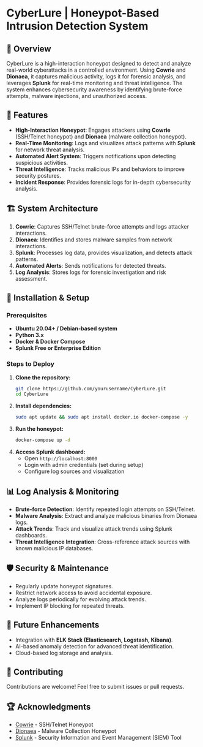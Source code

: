# CyberLure | Honeypot-Based Intrusion Detection System

## 📌 Overview
CyberLure is a high-interaction honeypot designed to detect and analyze real-world cyberattacks in a controlled environment. Using **Cowrie** and **Dionaea**, it captures malicious activity, logs it for forensic analysis, and leverages **Splunk** for real-time monitoring and threat intelligence. The system enhances cybersecurity awareness by identifying brute-force attempts, malware injections, and unauthorized access.

## 🚀 Features
- **High-Interaction Honeypot**: Engages attackers using **Cowrie** (SSH/Telnet honeypot) and **Dionaea** (malware collection honeypot).
- **Real-Time Monitoring**: Logs and visualizes attack patterns with **Splunk** for network threat analysis.
- **Automated Alert System**: Triggers notifications upon detecting suspicious activities.
- **Threat Intelligence**: Tracks malicious IPs and behaviors to improve security postures.
- **Incident Response**: Provides forensic logs for in-depth cybersecurity analysis.

## 🏗️ System Architecture
1. **Cowrie**: Captures SSH/Telnet brute-force attempts and logs attacker interactions.
2. **Dionaea**: Identifies and stores malware samples from network interactions.
3. **Splunk**: Processes log data, provides visualization, and detects attack patterns.
4. **Automated Alerts**: Sends notifications for detected threats.
5. **Log Analysis**: Stores logs for forensic investigation and risk assessment.

## 📜 Installation & Setup
### Prerequisites
- **Ubuntu 20.04+ / Debian-based system**
- **Python 3.x**
- **Docker & Docker Compose**
- **Splunk Free or Enterprise Edition**

### Steps to Deploy
1. **Clone the repository:**
   ```bash
   git clone https://github.com/yourusername/CyberLure.git
   cd CyberLure
   ```
2. **Install dependencies:**
   ```bash
   sudo apt update && sudo apt install docker.io docker-compose -y
   ```
3. **Run the honeypot:**
   ```bash
   docker-compose up -d
   ```
4. **Access Splunk dashboard:**
   - Open `http://localhost:8000`
   - Login with admin credentials (set during setup)
   - Configure log sources and visualization

## 📊 Log Analysis & Monitoring
- **Brute-force Detection**: Identify repeated login attempts on SSH/Telnet.
- **Malware Analysis**: Extract and analyze malicious binaries from Dionaea logs.
- **Attack Trends**: Track and visualize attack trends using Splunk dashboards.
- **Threat Intelligence Integration**: Cross-reference attack sources with known malicious IP databases.

## 🛡️ Security & Maintenance
- Regularly update honeypot signatures.
- Restrict network access to avoid accidental exposure.
- Analyze logs periodically for evolving attack trends.
- Implement IP blocking for repeated threats.

## 📌 Future Enhancements
- Integration with **ELK Stack (Elasticsearch, Logstash, Kibana)**.
- AI-based anomaly detection for advanced threat identification.
- Cloud-based log storage and analysis.

## 🤝 Contributing
Contributions are welcome! Feel free to submit issues or pull requests.

## 🏆 Acknowledgments
- [Cowrie](https://github.com/cowrie/cowrie) - SSH/Telnet Honeypot
- [Dionaea](https://github.com/DinoTools/dionaea) - Malware Collection Honeypot
- [Splunk](https://www.splunk.com/) - Security Information and Event Management (SIEM) Tool
